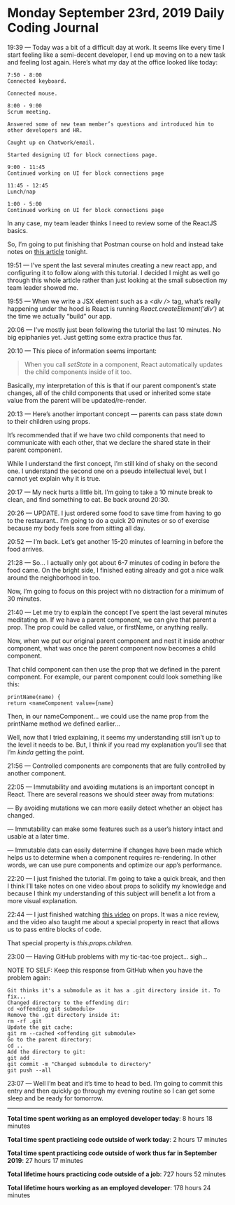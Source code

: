 # Monday September 23rd, 2019 Daily Coding Journal

19:39 — Today was a bit of a difficult day at work. It seems like every time I start feeling like a semi-decent developer, I end up moving on to a new task and feeling lost again. Here’s what my day at the office looked like today:
```
7:50 - 8:00
Connected keyboard.

Connected mouse.

8:00 - 9:00
Scrum meeting.

Answered some of new team member’s questions and introduced him to other developers and HR.

Caught up on Chatwork/email.

Started designing UI for block connections page.

9:00 - 11:45
Continued working on UI for block connections page

11:45 - 12:45
Lunch/nap

1:00 - 5:00
Continued working on UI for block connections page
```

In any case, my team leader thinks I need to review some of the ReactJS basics.

So, I’m going to put finishing that Postman course on hold and instead take notes on [this article](https://reactjs.org/tutorial/tutorial.html#lifting-state-up) tonight.

19:51 — I’ve spent the last several minutes creating a new react app, and configuring it to follow along with this tutorial. I decided I might as well go through this whole article rather than just looking at the small subsection my team leader showed me.

19:55 — When we write a JSX element such as a *<div \/>* tag, what’s really happening under the hood is React is running *React.createElement(‘div’)* at the time we actually “build” our app.

20:06 — I’ve mostly just been following the tutorial the last 10 minutes. No big epiphanies yet. Just getting some extra practice thus far.

20:10 — This piece of information seems important:
> When you call *setState* in a component, React automatically updates the child components inside of it too.

Basically, my interpretation of this is that if our parent component’s state changes, all of the child components that used or inherited some state value from the parent will be updated/re-render. 

20:13 — Here’s another important concept — parents can pass state down to their children using props.

It’s recommended that if we have two child components that need to communicate with each other, that we declare the shared state in their parent component.

While I understand the first concept, I’m still kind of shaky on the second one. I understand the second one on a pseudo intellectual level, but I cannot yet explain why it is true.

20:17 — My neck hurts a little bit. I’m going to take a 10 minute break to clean, and find something to eat. Be back around 20:30.

20:26 — UPDATE. I just ordered some food to save time from having to go to the restaurant.. I’m going to do a quick 20 minutes or so of exercise because my body feels sore from sitting all day.

20:52 — I’m back. Let’s get another 15-20 minutes of learning in before the food arrives.

21:28 — So… I actually only got about 6-7 minutes of coding in before the food came. On the bright side, I finished eating already and got a nice walk around the neighborhood in too.

Now, I’m going to focus on this project with no distraction for a minimum of 30 minutes.

21:40 — Let me try to explain the concept I’ve spent the last several minutes meditating on. If we have a parent component, we can give that parent a prop. The prop could be called value, or firstName, or anything really.

Now, when we put our original parent component and nest it inside another component, what was once the parent component now becomes a child component.

That child component can then use the prop that we defined in the parent component. For example, our parent component could look something like this:
```
printName(name) {
return <nameComponent value={name}
```
Then, in our nameComponent… we could use the name prop from the printName method we defined earlier…

Well, now that I tried explaining, it seems my understanding still isn’t up to the level it needs to be. But, I think if you read my explanation you’ll see that I’m *kinda* getting the point.

21:56 — Controlled components are components that are fully controlled by another component.

22:05 — Immutability and avoiding mutations is an important concept in React. There are several reasons we should steer away from mutations:

— By avoiding mutations we can more easily detect whether an object has changed.

— Immutability can make some features such as a user’s history intact and usable at a later time.

— Immutable data can easily determine if changes have been made which helps us to determine when a component requires re-rendering. In other words, we can use pure components and optimize our app’s performance.

22:20 — I just finished the tutorial. I’m going to take a quick break, and then I think I’ll take notes on one video about props to solidify my knowledge and because I think my understanding of this subject will benefit a lot from a more visual explanation.

22:44 — I just finished watching [this video](https://www.youtube.com/watch?v=GIU8ekYndKw) on props. It was a nice review, and the video also taught me about a special property in react that allows us to pass entire blocks of code.

That special property is *this.props.children*.

23:00 — Having GitHub problems with my tic-tac-toe project… sigh…

NOTE TO SELF: Keep this response from GitHub when you have the problem again:
```
Git thinks it's a submodule as it has a .git directory inside it. To fix...
Changed directory to the offending dir:
cd <offending git submodule>
Remove the .git directory inside it:
rm -rf .git
Update the git cache:
git rm --cached <offending git submodule>
Go to the parent directory:
cd ..
Add the directory to git:
git add .
git commit -m "Changed submodule to directory"
git push --all

```
23:07 — Well I’m beat and it’s time to head to bed. I’m going to commit this entry and then quickly go through my evening routine so I can get some sleep and be ready for tomorrow.

___
**Total time spent working as an employed developer today**: 8 hours 18 minutes

**Total time spent practicing code outside of work today**: 2 hours 17 minutes

**Total time spent practicing code outside of work thus far in September 2019**: 27 hours 17 minutes

**Total lifetime hours practicing code outside of a job**: 727 hours 52 minutes

**Total lifetime hours working as an employed developer**: 178 hours 24 minutes